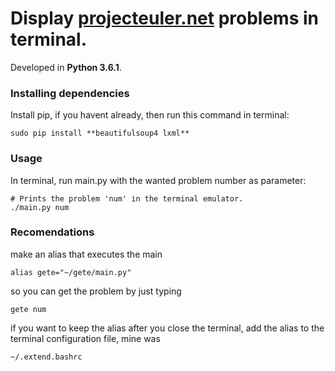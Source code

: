 # Display [projecteuler.net](https://projecteuler.net/) problems in terminal.
Developed in **Python 3.6.1**.

### Installing dependencies
Install pip, if you havent already, then run this command in terminal:
```
sudo pip install **beautifulsoup4 lxml**
```

### Usage
In terminal, run main.py with the wanted problem number as parameter:
```
# Prints the problem 'num' in the terminal emulator.
./main.py num 
```

### Recomendations
make an alias that executes the main
```
alias gete="~/gete/main.py"
```
so you can get the problem by just typing
```
gete num 
```
if you want to keep the alias after you close the terminal, add the alias to the terminal configuration file, mine was
```
~/.extend.bashrc 
```
